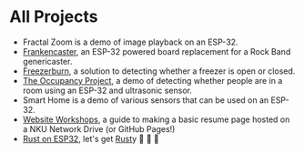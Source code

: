 # All Projects
- Fractal Zoom is a demo of image playback on an ESP-32.
- [Frankencaster](frankencaster.md), an ESP-32 powered board replacement for a Rock Band genericaster.
- [Freezerburn](freezerburn.md), a solution to detecting whether a freezer is open or closed.
- [The Occupancy Project](occupancy.md), a demo of detecting whether people are in a room using an ESP-32 and ultrasonic sensor.
- Smart Home is a demo of various sensors that can be used on an ESP-32. 
- [Website Workshops](websiteworkshops.md), a guide to making a basic resume page hosted on a NKU Network Drive (or GitHub Pages!)
- [Rust on ESP32](rust-on-esp32.md), let's get [Rust](https://www.rust-lang.org/)y 🦀 🦀 🦀
